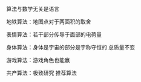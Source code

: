 算法与数学无关是语言

地铁算法：地图点对于两面积的取舍

表情算法：若干部分传导于面部的电荷量

身体算法：身体是宇宙的部分是宇称守恒的 总质量不变

游戏算法：游戏角色也能赢

共产算法：极致研究 推荐算法

